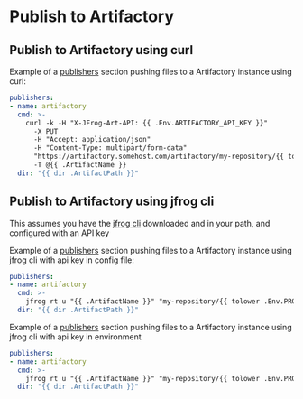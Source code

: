 # Publish to Artifactory

## Publish to Artifactory using curl

Example of a [publishers](/customization/publishers/) section pushing files to a Artifactory instance using curl:

```yaml
publishers:
- name: artifactory
  cmd: >-
    curl -k -H "X-JFrog-Art-API: {{ .Env.ARTIFACTORY_API_KEY }}"
      -X PUT
      -H "Accept: application/json"
      -H "Content-Type: multipart/form-data"
      "https://artifactory.somehost.com/artifactory/my-repository/{{ tolower .Env.PROJECT_KEY }}/{{ tolower .ProjectName }}/{{ .Version }}/{{ .ArtifactName }}
      -T @{{ .ArtifactName }}
  dir: "{{ dir .ArtifactPath }}"
```

## Publish to Artifactory using jfrog cli

This assumes you have the [jfrog cli](https://jfrog.com/getcli/) downloaded and in your path, and configured with an API key

Example of a [publishers](/customization/publishers/) section pushing files to a Artifactory instance using jfrog cli with api key in config file:

```yaml
publishers:
- name: artifactory
  cmd: >-
    jfrog rt u "{{ .ArtifactName }}" "my-repository/{{ tolower .Env.PROJECT_KEY }}/{{ tolower .ProjectName }}/{{ .Version }}/"
  dir: "{{ dir .ArtifactPath }}"
```

Example of a [publishers](/customization/publishers/) section pushing files to a Artifactory instance using jfrog cli with api key in environment

```yaml
publishers:
- name: artifactory
  cmd: >-
    jfrog rt u "{{ .ArtifactName }}" "my-repository/{{ tolower .Env.PROJECT_KEY }}/{{ tolower .ProjectName }}/{{ .Version }}/" --api-key "{{ .Env.ARTIFACTORY_API_KEY }}"
  dir: "{{ dir .ArtifactPath }}"
```
